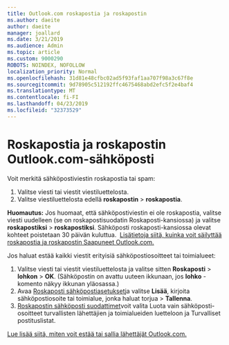 ```yaml
---
title: Outlook.com roskapostia ja roskapostin
ms.author: daeite
author: daeite
manager: joallard
ms.date: 3/21/2019
ms.audience: Admin
ms.topic: article
ms.custom: 9000290
ROBOTS: NOINDEX, NOFOLLOW
localization_priority: Normal
ms.openlocfilehash: 31d81e48cfbc02ad5f93faf1aa707f98a3c67f8e
ms.sourcegitcommit: 9d78905c512192ffc4675468abd2efc5f2e4baf4
ms.translationtype: MT
ms.contentlocale: fi-FI
ms.lasthandoff: 04/23/2019
ms.locfileid: "32373529"
---
```

# <a name="spam-and-junk-email-in-outlookcom"></a>Roskapostia ja roskapostin Outlook.com-sähköposti

Voit merkitä sähköpostiviestin roskapostia tai spam:

1. Valitse viesti tai viestit viestiluettelosta.
1. Valitse viestiluettelosta edellä **roskapostin** > **roskapostia**.

**Huomautus:** Jos huomaat, että sähköpostiviestin ei ole roskapostia, valitse viesti uudelleen (se on roskapostisuodatin Roskaposti-kansiossa) ja valitse **roskapostiksi** > **roskapostiksi**. Sähköposti roskaposti-kansiossa olevat kohteet poistetaan 30 päivän kuluttua.  [Lisätietoja siitä, kuinka voit säilyttää roskapostia ja roskapostin Saapuneet Outlook.com.](https://support.office.com/article/a3ece97b-82f8-4a5e-9ac3-e92fa6427ae4)

Jos haluat estää kaikki viestit erityisiä sähköpostiosoitteet tai toimialueet:

1. Valitse viesti tai viestit viestiluettelosta ja valitse sitten **Roskaposti** > **lohkon** > **OK**. (Sähköpostin on avattu uuteen ikkunaan, jos **lohko** -komento näkyy ikkunan yläosassa.)
1. Avaa [Roskaposti sähköpostiasetukset](https://outlook.live.com/mail/options/mail/junkEmail/blockedSendersAndDomainsV2)ja valitse **Lisää**, kirjoita sähköpostiosoite tai toimialue, jonka haluat torjua > **Tallenna**.
1. [Roskapostin sähköposti suodattimet](https://outlook.live.com/mail/options/mail/junkEmail/filtersOption)voit valita Luota vain sähköposti-osoitteet turvallisten lähettäjien ja toimialueiden luetteloon ja Turvalliset postituslistat.

[Lue lisää siitä, miten voit estää tai sallia lähettäjät Outlook.com.](https://support.office.com/article/afba1c94-77bb-4f50-8b85-057cf52f4d5e)